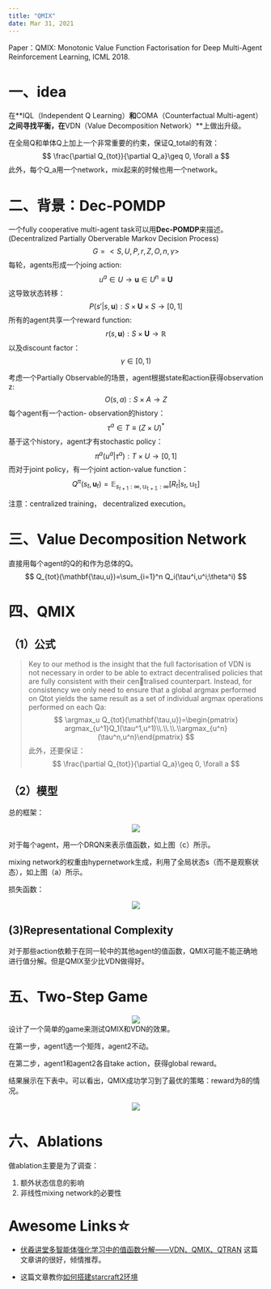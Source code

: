 ```yaml
---
title: "QMIX"
date: Mar 31, 2021
---
```

Paper：QMIX: Monotonic Value Function Factorisation for Deep Multi-Agent Reinforcement Learning, ICML 2018.

# 一、idea
在**IQL（Independent Q Learning）**和**COMA（Counterfactual Multi-agent）**之间寻找平衡，在**VDN（Value Decomposition Network）**上做出升级。

在全局Q和单体Q上加上一个非常重要的约束，保证Q_total的有效：
$$
\frac{\partial Q_{tot}}{\partial Q_a}\geq 0, \forall a
$$
此外，每个Q_a用一个network，mix起来的时候也用一个network。



# 二、背景：Dec-POMDP

一个fully cooperative  multi-agent task可以用**Dec-POMDP**来描述。(Decentralized Partially Oberverable Markov Decision Process)
$$
G=<S,U,P,r,Z,O,n,\gamma>
$$
每轮，agents形成一个joing action:
$$
u^a \in U \rightarrow \mathbf{u} \in U^n \equiv\mathbf{U}
$$
这导致状态转移：
$$
P(s'|s,\mathbf{u}):S\times \mathbf{U} \times S \rightarrow [0,1]
$$
所有的agent共享一个reward function:
$$
r(s,\mathbf{u}): S\times \mathbf{U} \rightarrow \mathbb{R}
$$
以及discount factor：
$$
\gamma \in [0,1)
$$




考虑一个Partially Observable的场景，agent根据state和action获得observation z:
$$
O(s,a): S\times A \rightarrow Z
$$
每个agent有一个action- observation的history：
$$
\tau^a \in T\equiv(Z\times U)^*
$$
基于这个history，agent才有stochastic policy：
$$
\pi^a(u^a|\tau^a):T\times U \rightarrow [0,1]
$$
而对于joint policy，有一个joint action-value function：
$$
Q^\pi (s_t, \mathbf{u}_t) = \mathbb{E}_{s_{t+1}:\infty, \mathbb{u_{t+1}}:\infty}[R_t|s_t,\mathbb{u_t}]
$$


注意：centralized training， decentralized execution。

# 三、Value Decomposition Network
直接用每个agent的Q的和作为总体的Q。
$$
Q_{tot}(\mathbf{\tau,u})=\sum_{i=1}^n Q_i(\tau^i,u^i;\theta^i)
$$

# 四、QMIX
## （1）公式
> Key to our method is the insight that the full factorisation of VDN is not necessary in order to be able to extract decentralised policies that are fully consistent with their centralised counterpart. Instead, for consistency we only need to ensure that a global argmax performed on Qtot yields the same result as a set of individual argmax operations
performed on each Qa:
$$
\argmax_u Q_{tot}(\mathbf{\tau,u})=\begin{pmatrix} argmax_{u^1}Q_1(\tau^1,u^1)\\.\\.\\.\\argmax_{u^n}(\tau^n,u^n)\end{pmatrix}
$$
此外，还要保证：
$$
\frac{\partial Q_{tot}}{\partial Q_a}\geq 0, \forall a
$$

## （2）模型

总的框架：
<center>
<img src="../imgs/qmix.png">
</center>

对于每个agent，用一个DRQN来表示值函数，如上图（c）所示。

mixing network的权重由hypernetwork生成，利用了全局状态s（而不是观察状态），如上图（a）所示。

损失函数：
<center>
<img src="../imgs/qmix_loss.png">
</center>

## (3)Representational Complexity
对于那些action依赖于在同一轮中的其他agent的值函数，QMIX可能不能正确地进行值分解。但是QMIX至少比VDN做得好。

# 五、Two-Step Game
<center>
<img src="../imgs/two_step_game.png">
</center>
设计了一个简单的game来测试QMIX和VDN的效果。

在第一步，agent1选一个矩阵，agent2不动。

在第二步，agent1和agent2各自take action，获得global reward。

结果展示在下表中。可以看出，QMIX成功学习到了最优的策略：reward为8的情况。


<center>
<img src="../imgs/qmix_table2.png">
</center>


# 六、Ablations
做ablation主要是为了调查：
1. 额外状态信息的影响
2. 非线性mixing network的必要性
   
# Awesome Links☆
- [伏羲讲堂多智能体强化学习中的值函数分解——VDN、QMIX、QTRAN](https://zhuanlan.zhihu.com/p/203164554)
这篇文章讲的很好，倾情推荐。

- 这篇文章教你[如何搭建starcraft2环境](https://soygema.github.io/starcraftII_machine_learning/#0)
